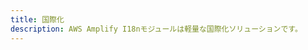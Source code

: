```yaml
---
title: 国際化
description: AWS Amplify I18nモジュールは軽量な国際化ソリューションです。
---
```


<inline-fragment platform="js" src="~/lib/utilities/fragments/i18n.md"></inline-fragment>
